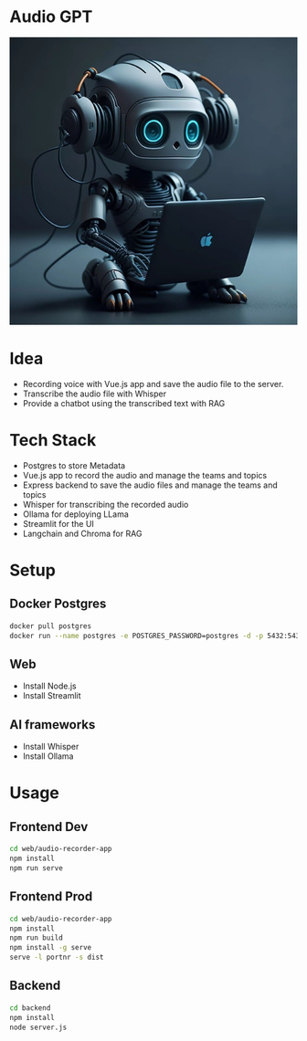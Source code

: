 # Audio GPT

![Alt text](./web/audio-recorder-app/src/assets/ai_bot.jpg)

# Idea
* Recording voice with Vue.js app and save the audio file to the server.
* Transcribe the audio file with Whisper
* Provide a chatbot using the transcribed text with RAG

# Tech Stack
- Postgres to store Metadata
- Vue.js app to record the audio and manage the teams and topics
- Express backend to save the audio files and manage the teams and topics
- Whisper for transcribing the recorded audio
- Ollama for deploying LLama
- Streamlit for the UI
- Langchain and Chroma for RAG

# Setup
## Docker Postgres
```bash
docker pull postgres
docker run --name postgres -e POSTGRES_PASSWORD=postgres -d -p 5432:5432 -v ./data:/var/lib/postgresql/data postgres
```
## Web
- Install Node.js
- Install Streamlit

## AI frameworks
- Install Whisper
- Install Ollama

# Usage

## Frontend Dev
```bash
cd web/audio-recorder-app
npm install
npm run serve
```

## Frontend Prod
```bash
cd web/audio-recorder-app
npm install
npm run build
npm install -g serve
serve -l portnr -s dist
```

## Backend
```bash
cd backend
npm install
node server.js
```